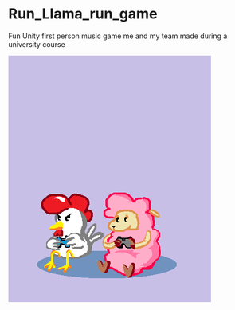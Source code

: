 # Run_Llama_run_game
Fun Unity first person music game me and my team made during a university course

![llama image](https://github.com/chaidop/Run_Llama_run_game/blob/master/artwork/pixel_art.png?raw=true)
